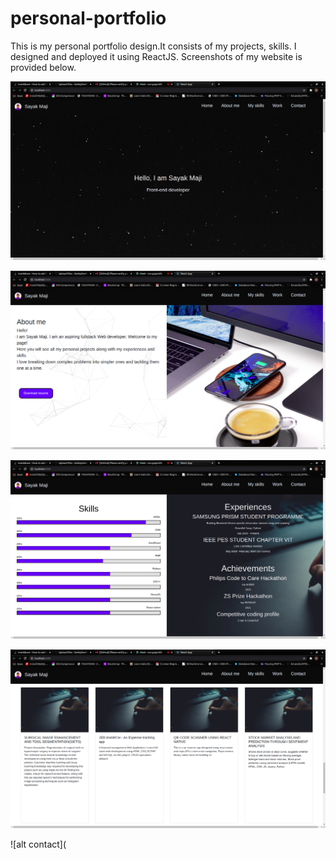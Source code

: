 # personal-portfolio
This is my personal portfolio design.It consists of my projects, skills. I designed and deployed it using ReactJS. Screenshots of my website is provided below.

![alt Home](https://github.com/GeekyGeek3371/personal-portfolio/blob/main/screenshot/homeSc.png?raw=true)

![alt About me](https://github.com/GeekyGeek3371/personal-portfolio/blob/main/screenshot/About.png?raw=true)

![alt Skills](https://github.com/GeekyGeek3371/personal-portfolio/blob/main/screenshot/skills.png?raw=true)

![alt Experience](https://github.com/GeekyGeek3371/personal-portfolio/blob/main/screenshot/work.png)

![alt contact](
